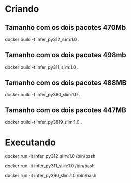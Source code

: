 # Criando 

## Tamanho com os dois pacotes 470Mb
docker build -t infer_py312_slim:1.0 .

## Tamanho com os dois pacotes 498mb
docker build -t infer_py311_slim:1.0 .

## Tamanho com os dois pacotes 488MB
docker build -t infer_py390_slim:1.0 .

## Tamanho com os dois pacotes 447MB
docker build -t infer_py3819_slim:1.0 .

# Executando 
docker run -it infer_py312_slim:1.0 /bin/bash

docker run -it infer_py311_slim:1.0 /bin/bash

docker run -it infer_py390_slim:1.0 /bin/bash